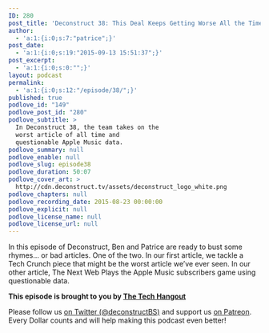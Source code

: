 ```yaml
---
ID: 280
post_title: 'Deconstruct 38: This Deal Keeps Getting Worse All the Time'
author:
  - 'a:1:{i:0;s:7:"patrice";}'
post_date:
  - 'a:1:{i:0;s:19:"2015-09-13 15:51:37";}'
post_excerpt:
  - 'a:1:{i:0;s:0:"";}'
layout: podcast
permalink:
  - 'a:1:{i:0;s:12:"/episode/38/";}'
published: true
podlove_id: "149"
podlove_post_id: "280"
podlove_subtitle: >
  In Deconstruct 38, the team takes on the
  worst article of all time and
  questionable Apple Music data.
podlove_summary: null
podlove_enable: null
podlove_slug: episode38
podlove_duration: 50:07
podlove_cover_art: >
  http://cdn.deconstruct.tv/assets/deconstruct_logo_white.png
podlove_chapters: null
podlove_recording_date: 2015-08-23 00:00:00
podlove_explicit: null
podlove_license_name: null
podlove_license_url: null
---
```

<p>In this episode of Deconstruct, Ben and Patrice are ready to bust some rhymes… or bad articles.  One of the two.  In our first article, we tackle a Tech Crunch piece that might be the worst article we’ve ever seen.  In our other article, The Next Web Plays the Apple Music subscribers game using questionable data.

<strong>This episode is brought to you by <a href="http://thetechhangout.com">The Tech Hangout</a></strong>
</p>
<p>Please follow us <a href="http://twitter.com/deconstructBS">on Twitter (@deconstructBS)</a> and support us <a href="http://patreon.com/deconstruct">on Patreon</a>. Every Dollar counts and will help making this podcast even better!
</p>